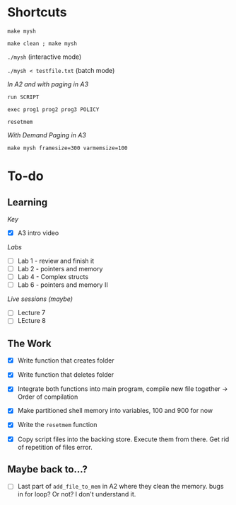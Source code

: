 # Shortcuts

`make mysh`

`make clean ; make mysh`

`./mysh` (interactive mode)

`./mysh < testfile.txt` (batch mode)

*In A2 and with paging in A3*

`run SCRIPT`

`exec prog1 prog2 prog3 POLICY`

`resetmem`

*With Demand Paging in A3*

`make mysh framesize=300 varmemsize=100`


# To-do

## Learning

*Key*
- [x] A3 intro video

*Labs*

- [ ] Lab 1 - review and finish it
- [ ] Lab 2 - pointers and memory
- [ ] Lab 4 - Complex structs
- [ ] Lab 6 - pointers and memory II

*Live sessions (maybe)*

- [ ] Lecture 7
- [ ] LEcture 8

## The Work

- [x] Write function that creates folder
- [x] Write function that deletes folder
- [x] Integrate both functions into main program, compile new file together -> Order of compilation
- [x] Make partitioned shell memory into variables, 100 and 900 for now
- [x] Write the `resetmem` function

- [x] Copy script files into the backing store. Execute them from there. Get rid of repetition of files error.

## Maybe back to...? 
- [ ] Last part of `add_file_to_mem` in A2 where they clean the memory. bugs in for loop? Or not? I don't understand it.
